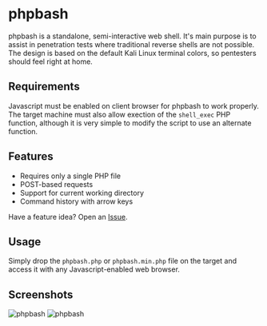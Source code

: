# phpbash
phpbash is a standalone, semi-interactive web shell. It's main purpose is to assist in penetration tests where traditional reverse shells are not possible. The design is based on the default Kali Linux terminal colors, so pentesters should feel right at home.

## Requirements
Javascript must be enabled on client browser for phpbash to work properly. The target machine must also allow exection of the `shell_exec` PHP function, although it is very simple to modify the script to use an alternate function.

## Features
- Requires only a single PHP file
- POST-based requests
- Support for current working directory
- Command history with arrow keys

Have a feature idea? Open an [Issue](https://github.com/Arrexel/phpbash/issues).

## Usage
Simply drop the `phpbash.php` or `phpbash.min.php` file on the target and access it with any Javascript-enabled web browser.

## Screenshots
![phpbash](https://image.prntscr.com/image/q1hExH9ARMOUd4S8oz2pew.png)
![phpbash](https://image.prntscr.com/image/AJ9heVLEQ62xp4CVDPcexA.png)
